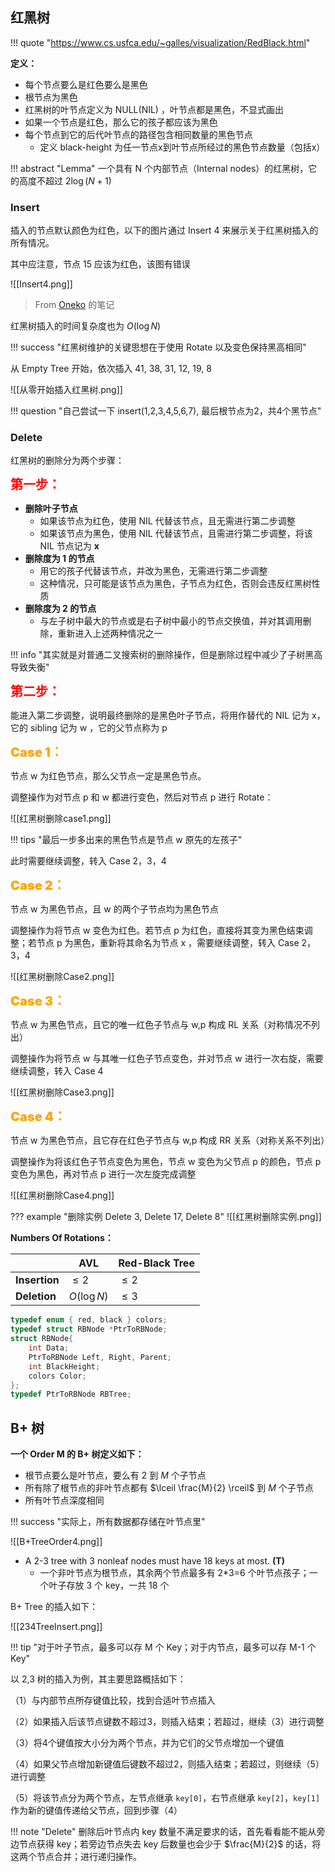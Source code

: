 
## 红黑树

!!! quote "https://www.cs.usfca.edu/~galles/visualization/RedBlack.html"

**定义：**

- 每个节点要么是红色要么是黑色
- 根节点为黑色
- 红黑树的叶节点定义为 NULL(NIL) ，叶节点都是黑色，不显式画出
- 如果一个节点是红色，那么它的孩子都应该为黑色
- 每个节点到它的后代叶节点的路径包含相同数量的黑色节点
	- 定义 black-height 为任一节点x到叶节点所经过的黑色节点数量（包括x）

!!! abstract "Lemma"
	一个具有 N 个内部节点（Internal nodes）的红黑树，它的高度不超过 $2\log (N+1)$

### Insert

插入的节点默认颜色为红色，以下的图片通过 Insert 4 来展示关于红黑树插入的所有情况。

其中应注意，节点 15 应该为红色，该图有错误

![[Insert4.png]]

> From  [Oneko](https://www.yuque.com/oneko/something/rbtree-bptree) 的笔记

红黑树插入的时间复杂度也为 $O(\log N)$

!!! success "红黑树维护的关键思想在于使用 Rotate 以及变色保持黑高相同"

从 Empty Tree 开始，依次插入 41, 38, 31, 12, 19, 8

![[从零开始插入红黑树.png]]

!!! question "自己尝试一下 insert(1,2,3,4,5,6,7), 最后根节点为2，共4个黑节点"

### Delete

红黑树的删除分为两个步骤：

<font style="font-weight: 1000;font-size: 20px" color="red">第一步：</font>

- **删除叶子节点**
	- 如果该节点为红色，使用 NIL 代替该节点，且无需进行第二步调整
	- 如果该节点为黑色，使用 NIL 代替该节点，且需进行第二步调整，将该 NIL 节点记为 **x**
- **删除度为 1 的节点**
	- 用它的孩子代替该节点，并改为黑色，无需进行第二步调整
	- 这种情况，只可能是该节点为黑色，子节点为红色，否则会违反红黑树性质
- **删除度为 2 的节点**
	- 与左子树中最大的节点或是右子树中最小的节点交换值，并对其调用删除，重新进入上述两种情况之一

!!! info "其实就是对普通二叉搜索树的删除操作，但是删除过程中减少了子树黑高导致失衡"

<font style="font-weight: 1000;font-size: 20px" color="red">第二步：</font>

能进入第二步调整，说明最终删除的是黑色叶子节点，将用作替代的 NIL 记为 x，它的 sibling 记为 w ，它的父节点称为 p

<font style="font-weight: 1000;font-size: 20px" color="orange">Case 1：</font>

节点 w 为红色节点，那么父节点一定是黑色节点。

调整操作为对节点 p 和 w 都进行变色，然后对节点 p 进行 Rotate：

![[红黑树删除case1.png]]

!!! tips "最后一步多出来的黑色节点是节点 w 原先的左孩子"

此时需要继续调整，转入 Case 2，3，4

<font style="font-weight: 1000;font-size: 20px" color="orange">Case 2：</font>

节点 w 为黑色节点，且 w 的两个子节点均为黑色节点

调整操作为将节点 w 变色为红色。若节点 p 为红色，直接将其变为黑色结束调整；若节点 p 为黑色，重新将其命名为节点 x ，需要继续调整，转入 Case 2，3，4

![[红黑树删除Case2.png]]

<font style="font-weight: 1000;font-size: 20px" color="orange">Case 3：</font>

节点 w 为黑色节点，且它的唯一红色子节点与 w,p 构成 RL 关系（对称情况不列出）

调整操作为将节点 w 与其唯一红色子节点变色，并对节点 w 进行一次右旋，需要继续调整，转入 Case 4

![[红黑树删除Case3.png]]

<font style="font-weight: 1000;font-size: 20px" color="orange">Case 4：</font>

节点 w 为黑色节点，且它存在红色子节点与 w,p 构成 RR 关系（对称关系不列出）

调整操作为将该红色子节点变色为黑色，节点 w 变色为父节点 p 的颜色，节点 p 变色为黑色，再对节点 p 进行一次左旋完成调整

![[红黑树删除Case4.png]]

??? example "删除实例 Delete 3, Delete 17, Delete 8"
	![[红黑树删除实例.png]]



**Numbers Of Rotations：**

|               | AVL         | Red-Black Tree |
| ------------- | ----------- | -------------- |
| **Insertion** | $\le 2$     | $\le 2$        |
| **Deletion**  | $O(\log N)$ | $\le 3$        |

```c
typedef enum { red, black } colors;
typedef struct RBNode *PtrToRBNode;
struct RBNode{
    int Data;
    PtrToRBNode Left, Right, Parent;
    int BlackHeight;
    colors Color;
};
typedef PtrToRBNode RBTree;
```


## B+ 树

**一个 Order M 的 B+ 树定义如下：**

- 根节点要么是叶节点，要么有 2 到 $M$ 个子节点
- 所有除了根节点的非叶节点都有 $\lceil \frac{M}{2} \rceil$ 到 $M$ 个子节点
- 所有叶节点深度相同

!!! success "实际上，所有数据都存储在叶节点里"

![[B+TreeOrder4.png]]

- A 2-3 tree with 3 nonleaf nodes must have 18 keys at most. **(T)**
	- 一个非叶节点为根节点，其余两个节点最多有 2\*3=6 个叶节点孩子；一个叶子存放 3 个 key，一共 18 个

B+ Tree 的插入如下：

![[234TreeInsert.png]]

!!! tip "对于叶子节点，最多可以存 M 个 Key；对于内节点，最多可以存 M-1 个 Key"

以 2,3 树的插入为例，其主要思路概括如下：

（1）与内部节点所存键值比较，找到合适叶节点插入

（2）如果插入后该节点键数不超过3，则插入结束；若超过，继续（3）进行调整

（3）将4个键值按大小分为两个节点，并为它们的父节点增加一个键值

（4）如果父节点增加新键值后键数不超过2，则插入结束；若超过，则继续（5）进行调整

（5）将该节点分为两个节点，左节点继承 `key[0]`，右节点继承 `key[2]`，`key[1]`作为新的键值传递给父节点，回到步骤（4）

!!! note "Delete"
	删除后叶节点内 key 数量不满足要求的话，首先看看能不能从旁边节点获得 key；若旁边节点失去 key 后数量也会少于 $\frac{M}{2}$ 的话，将这两个节点合并；进行递归操作。